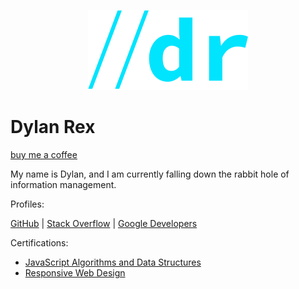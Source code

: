 <p align="center"><img src="img/dr-v2-2-0.25x.png" alt="Dylan Rex"></p>

# Dylan Rex

[buy me a coffee](https://www.buymeacoffee.com/dylanrex)

My name is Dylan, and I am currently falling down the rabbit hole of information management. 

Profiles:

[GitHub](https://github.com/dylanrexdev) | [Stack Overflow](https://stackoverflow.com/users/16693252/dylanrexdev) | [Google Developers](https://developers.google.com/profile/u/101717057930166054319)

Certifications:

- [JavaScript Algorithms and Data Structures](https://www.freecodecamp.org/certification/dylanrex/javascript-algorithms-and-data-structures)
- [Responsive Web Design](https://www.freecodecamp.org/certification/dylanrex/responsive-web-design)
